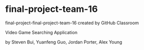# final-project-team-16
final-project-final-project-team-16 created by GitHub Classroom

Video Game Searching Application

by Steven Bui, Yuanfeng Guo, Jordan Porter, Alex Young
